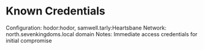 # Known Credentials

Configuration: hodor:hodor, samwell.tarly:Heartsbane
Network: north.sevenkingdoms.local domain
Notes: Immediate access credentials for initial compromise